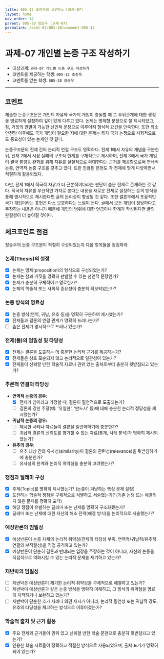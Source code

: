 ```yaml
---
title: 005-12 조정욱의 코멘트a (과제-07) 
layout: home
nav_order: 12
parent: 005-20 정승우 (과제-07)
permalink: /asmt-07/005-20/comment-005-12
---
```


# 과제-07 개인별 논증 구조 작성하기

- 대상과제: `과제-07 개인별 논증 구조 작성하기`
- 코멘트를 제공하는 학생: `005-12 조정욱` 
- 코멘트를 받는 학생: `005-20 정승우` 

---

## 코멘트

제출한 논증구조문은 개인의 자유와 국가의 개입이 충돌할 때 그 우위관계에 대한 쟁점을 명료하게 설정하여 깊이 있게 다루고 있다. 논제는 명제형 문장으로 잘 제시되었고, 참, 거짓의 판별이 가능한 선언적 문장으로 이루어져 형식적 요건을 만족한다. 또한 최소 안전망 이후에도 국가 개입이 필요한 지에 대한 문제는 복지 국가 논쟁으로 사회적으로도 중요성이 있는 논제인 것 같다. 

논증구조문의 전제 간의 논리적 연결 구조도 명확하다. 전제 1에서 자유의 개념을 구분한 뒤, 전제 2에서 시장 실패의 구조적 한계를 구체적으로 제시하며, 전제 3에서 국가 개입이 결국 불평등 완화를 위해 자유를 실질적으로 확대한다는 근거를 제공함으로써 연쇄적 논증, 연역적 논증 구조를 갖추고 있다. 또한 인용된 문헌도 각 전제에 맞게 다양하면서 적절하게 활용되었다. 

다만, 전제 1에서 적극적 자유가 더 근본적이다라는 판단이 숨은 전제로 존재하는 것 같다. 적극적 자유를 우선적인 가치로 본다는 내용을 새로운 전제로 설정하는 등의 방식을 통해 명시적으로 제시한다면 글의 논리성이 향상될 것 같다. 또한 결론부에서 포괄적인 국가 개입이라는 표현은 다소 모호하다는 느낌이 든다. 글에서 모든 개입이 정당하다고 주장하는 내용은 아니기 때문에 개입의 범위에 대한 언급이나 한계가 작성된다면 글의 완결성이 더 높아질 것이다. 

## 체크포인트 점검

정승우의 논증 구조문이 적절히 구성되었는지 다음 항목들을 점검하라.

### **논제(Thesis)의 설정**
- [x] 논제는 명제(proposition)의 형식으로 구성되었는가?
- [x] 논제는 참과 거짓을 명확히 판별할 수 있는 선언적 문장인가?
- [x] 논제가 충분히 구체적이고 명료한가?
- [x] 논제의 학술적 또는 사회적 중요성이 충분히 확보되었는가?

### **논증 방식의 명료성**
- [x] 논증 방식(연역, 귀납, 유추 등)을 명확히 구분하여 제시했는가?
- [x] 전제들과 결론의 연결 관계가 명확히 드러나는가?
- [ ] 숨은 전제가 명시적으로 드러나 있는가?

### **전제(들)의 엄밀성 및 타당성**
- [x] 전제는 결론을 도출하는 데 충분한 논리적 근거를 제공하는가?
- [x] 전제들은 상호 모순되지 않고 논리적으로 일관성이 있는가?
- [x] 전제들이 신뢰할 만한 학술적 자료나 권위 있는 출처로부터 충분히 뒷받침되고 있는가?

### **추론적 연결의 타당성**
- **연역적 논증의 경우:**
  - [x] 전제가 참이라고 가정할 때, 결론이 필연적으로 도출되는가?
  - [ ] 결론의 강한 주장(예: '유일한', '반드시' 등)에 대해 충분한 논리적 정당성을 제시했는가?

- **귀납적 논증의 경우:**
  - [ ] 제시한 사례나 자료들이 결론을 일반화하기에 충분한가?
  - [ ] 귀납적 결론의 신뢰도를 평가할 수 있는 자료(통계, 사례 분석)가 명확히 제시되었는가?

- **유추의 경우:**
  - [ ] 유추 대상 간의 유사성(similarity)이 결론의 관련성(relevance)을 뒷받침하기에 충분한가?
  - [ ] 유사성의 한계와 논리적 취약성을 충분히 고려했는가?

### **쟁점과 딜레마 구성**
- [x] 주제(Topic)를 명확히 제시했는가? (논증이 겨냥하는 핵심 문제 설정)
- [x] 도전하는 학술적 쟁점을 구체적으로 식별하고 서술했는가? (기존 논쟁 또는 해결되지 않은 문제를 정확히 포착)
- [x] 해당 쟁점이 유발하는 딜레마 또는 난제를 명확히 구조화했는가?
- [x] 딜레마 또는 난제에 대한 자신의 해소 전략(해결 방식)을 논리적으로 서술했는가?

### **예상반론의 엄밀성**
- [x] 예상반론이 논증 자체의 논리적 취약성(전제의 타당성 부족, 연역적/귀납적/유추적 연결의 부적절성)을 직접 공격하고 있는가?
- [x] 예상반론이 단순히 결론과 반대되는 입장을 주장하는 것이 아니라, 자신의 논증을 직접적으로 약화시킬 수 있는 논리적 문제를 제기하고 있는가?

### **재반박의 엄밀성**
- [ ] 재반박은 예상반론이 제기한 논리적 취약성을 구체적으로 해결하고 있는가?
- [ ] 재반박이 예상반론과 같은 논증 방식을 명확히 이해하고, 그 방식의 취약점을 명료히 지적하거나 보완하고 있는가?
- [ ] 재반박이 단순한 추가 사례나 의견 제시가 아니라, 논리적 필연성 또는 귀납적 강도, 유추의 타당성을 제고하는 방식으로 이루어졌는가?

### **학술적 출처 및 근거 활용**
- [x] 주요 전제와 근거들이 권위 있고 신뢰할 만한 학술 문헌으로 충분히 뒷받침되고 있는가?
- [x] 인용한 학술 자료들이 정확하고 적절한 방식으로 사용되었으며, 출처 표기가 명확히 되어 있는가?
